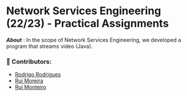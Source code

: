 #  Network Services Engineering (22/23) - Practical Assignments
***About*** : In the scope of Network Services Engineering, we developed a program that streams video (Java).




### :handshake: Contributors:  
- [Rodrigo Rodrigues](https://github.com/webst2r)  
- [Rui Moreira](https://github.com/ruiFCMoreira)  
- [Rui Monteiro](https://github.com/rushmetra)  

